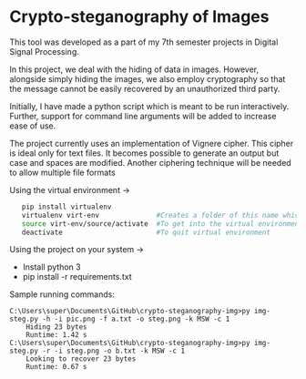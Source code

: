 Crypto-steganography of Images
==============================

This tool was developed as a part of my 7th semester projects in Digital Signal Processing.

In this project, we deal with the hiding of data in images.
However, alongside simply hiding the images, we also employ cryptography so that the message cannot be easily recovered by an unauthorized third party.

Initially, I have made a python script which is meant to be run interactively. Further, support for command line arguments will be added to increase ease of use.

The project currently uses an implementation of Vignere cipher. This cipher is ideal only for text files. It becomes possible to generate an output but case and spaces are modified. Another ciphering technique will be needed to allow multiple file formats

Using the virtual environment ->
 ```bash
    pip install virtualenv
    virtualenv virt-env              #Creates a folder of this name which needs to be in .gitignore
    source virt-env/source/activate  #To get into the virtual environment
    deactivate                       #To quit virtual environment
 ```
Using the project on your system ->
 - Install python 3
 - pip install -r requirements.txt

Sample running commands:

    C:\Users\super\Documents\GitHub\crypto-steganography-img>py img-steg.py -h -i pic.png -f a.txt -o steg.png -k MSW -c 1
        Hiding 23 bytes
        Runtime: 1.42 s  
    C:\Users\super\Documents\GitHub\crypto-steganography-img>py img-steg.py -r -i steg.png -o b.txt -k MSW -c 1
        Looking to recover 23 bytes
        Runtime: 0.67 s
